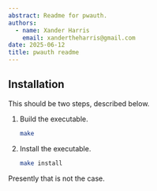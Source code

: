 ```yaml
---
abstract: Readme for pwauth.
authors:
  - name: Xander Harris
    email: xandertheharris@gmail.com
date: 2025-06-12
title: pwauth readme
---
```


## Installation

This should be two steps, described below.

1. Build the executable.

   ```sh
   make
   ```

2. Install the executable.

   ```sh
   make install
   ```

Presently that is not the case.
